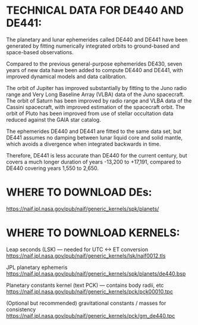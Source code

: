 TECHNICAL DATA FOR DE440 AND DE441:
===================================

The  planetary and lunar ephemerides called DE440 and DE441 have been generated
by fitting numerically integrated orbits to ground-based and space-based
observations. 

Compared to the previous general-purpose ephemerides DE430, seven
years of new data have been added to compute DE440 and DE441, with improved
dynamical models and data calibration. 

The orbit of Jupiter has improved substantially 
by fitting to the Juno radio range and Very Long Baseline Array (VLBA) data of the Juno spacecraft.
The orbit of Saturn has been improved by radio range and VLBA data of the Cassini spacecraft, 
with improved estimation of the spacecraft orbit. 
The orbit of Pluto has been improved from use of stellar
occultation data reduced against the GAIA star catalog. 

The ephemerides DE440 and DE441 are fitted to the same data set, 
but DE441 assumes no damping between lunar liquid core and solid mantle, 
which avoids a divergence when integrated backwards in time. 

Therefore, DE441 is less accurate than DE440 for the current
century, but covers a much longer duration of years -13,200 to +17,191, 
compared to DE440 covering years 1,550 to 2,650.



WHERE TO DOWNLOAD DEs:
======================

https://naif.jpl.nasa.gov/pub/naif/generic_kernels/spk/planets/



WHERE TO DOWNLOAD KERNELS:
==========================

Leap seconds (LSK) — needed for UTC <-> ET conversion
https://naif.jpl.nasa.gov/pub/naif/generic_kernels/lsk/naif0012.tls

JPL planetary ephemeris
https://naif.jpl.nasa.gov/pub/naif/generic_kernels/spk/planets/de440.bsp

Planetary constants kernel (text PCK) — contains body radii, etc
https://naif.jpl.nasa.gov/pub/naif/generic_kernels/pck/pck00010.tpc

(Optional but recommended) gravitational constants / masses for consistency
https://naif.jpl.nasa.gov/pub/naif/generic_kernels/pck/gm_de440.tpc
